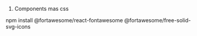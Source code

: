 1. Components mas css

npm install @fortawesome/react-fontawesome @fortawesome/free-solid-svg-icons
